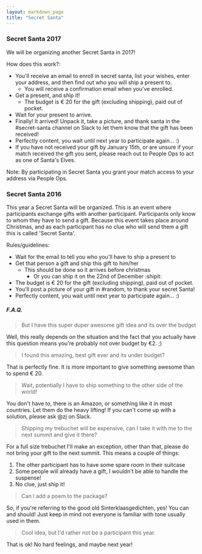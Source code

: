 ```yaml
---
layout: markdown_page
title: "Secret Santa"
---
```


### Secret Santa 2017

We will be organizing another Secret Santa in 2017!

How does this work?:
- You'll receive an email to enroll in secret santa, list your wishes, enter your address, and then find out who you will ship a present to.
  * You will receive a confirmation email when you've enrolled.
- Get a present, and ship it!
  * The budget is € 20 for the gift (excluding shipping), paid out of pocket.
- Wait for your present to arrive.
- Finally! It arrived! Unpack it, take a picture, and thank santa in the #secret-santa channel on Slack to let them know that the gift has been received!
- Perfectly content, you wait until next year to participate again... :)
- If you have not received your gift by January 15th, or are unsure if your match received the gift you sent, please reach out to People Ops to act as one of Santa's Elves.

Note: By participating in Secret Santa you grant your match access to your address via People Ops.

### Secret Santa 2016

This year a Secret Santa will be organized. This is an event where participants exchange gifts with another participant. Participants only know to whom they have to send a gift. Because this event takes place around Christmas, and as each participant has no clue who will send them a gift this is called 'Secret Santa'.

Rules/guidelines:
- Wait for the email to tell you who you'll have to ship a present to
- Get that person a gift and ship this gift to him/her
  - This should be done so it arrives before christmas
    - Or you can ship it on the 22nd of December :shipit:
- The budget is € 20 for the gift (excluding shipping), paid out of pocket.
- You'll post a picture of your gift in #random, to thank your secret Santa!
- Perfectly content, you wait until next year to participate again... :)

##### F.A.Q.

> But I have this super duper awesome gift idea and its over the budget

Well, this really depends on the situation and the fact that you actually have this question means you're probably not over budget by €2. ;)

> I found this amazing, best gift ever and its under budget?

That is perfectly fine. It is more important to give something awesome than to spend € 20.

> Wait, potentially I have to ship something to the other side of the world!

You don't have to, there is an Amazon, or something like it in most countries. Let them do the heavy lifting! If you can't come up with a solution, please ask @zj on Slack.

> Shipping my trebuchet will be expensive, can I take it with me to the next summit and give it there?

For a full size trebuchet I'll make an exception, other than that, please do not bring your gift to the next summit. This means a couple of things:
1. The other participant has to have some spare room in their suitcase
1. Some people will already have a gift, I wouldn't be able to handle the suspense!
1. No clue, just ship it!

> Can I add a poem to the package?

So, if you're referring to the good old Sinterklaasgedichten, yes! You can and should! Just keep in mind not everyone is familiar with tone usually used in them.

> Cool idea, but I'd rather not be a participant this year.

That is ok! No hard feelings, and maybe next year!
